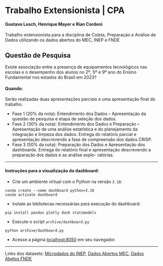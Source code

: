 # Trabalho Extensionista | CPA

#### Gustavo Losch, Henrique Mayer e Rian Cordoni
Trabalho extensionista para a disciplina de Coleta, Preparação e Análise de Dados utilizando os dados abertos do MEC, INEP e FNDE


## Questão de Pesquisa 
Existe associação entre a presença de equipamentos tecnológicos nas escolas e o desempenho dos alunos no 2º, 5º e 9º ano do Ensino Fundamental nos estados do Brasil em 2023?


#### Quando: 
Serão realizadas duas apresentações parciais e uma apresentação final do trabalho.
- Fase 1 (20% da nota): Entendimento dos Dados – Apresentação da questão de pesquisa
e etapa de seleção dos dados.
- Fase 2 (30% da nota): Entendimento dos Dados e Preparação – Apresentação de uma
análise estatística e do planejamento da integração e limpeza dos dados. Entrega do
relatório parcial e apresentação descrevendo a fase de compreensão dos dados CRISP.
- Fase 3 (50% da nota): Preparação dos Dados e Apresentação dos dashboards. Entrega
do relatório final e apresentação descrevendo a preparação dos dados e as análise explo-
ratórias.

---

#### Instruções para a visualização do dashboard:

- Crie um ambiente virtual com o Python na versão `3.10`:
```shell
conda create --name dashboard python=3.10
conda activate dashboard
```

- Instale as bibliotecas necessárias para execução do dashboard:
```shell
pip install pandas plotly dash statsmodels
```

- Execute o script `archive/dashboard.py`
```shell
python archive/dashboard.py
```

- Acesse a página [localhost:8050](http://localhost:8050) em seu navegador.

---


Links dos datasets: [Microdados do INEP](https://www.gov.br/inep/pt-br/acesso-a-informacao/dados-abertos/microdados), [Dados Abertos MEC](https://dados.gov.br/dados/organizacoes/visualizar/ministerio-da-educacao), [Dados Abetos FNDE](https://dados.gov.br/dados/organizacoes/visualizar/fundo-nacional-de-desenvolvimento-da-educacao)
